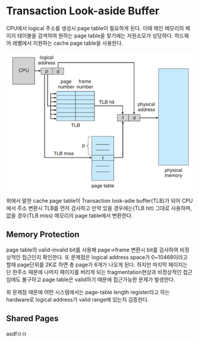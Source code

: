 # Transaction Look-aside Buffer

 CPU에서 logical 주소를 생성시 page table이 필요하게 된다. 이때 메인 메모리의 페이지 테이블을 검색하여 원하는 page table을 찾기에는 자원소모가 상당하다. 하드웨어 레벨에서 지원하는 cache page table을 사용한다.

![TLB](../assets/2019.06.12/tlb.png)

 위에서 말한 cache page table이 Transaction look-adie buffer(TLB)가 되어 CPU에서 주소 변환시 TLB를 먼저 검사하고 만약 있을 경우에는(TLB hit) 그대로 사용하며, 없을 경우(TLB miss) 메모리의 page table에서 변환한다.

## Memory Protection

 page table의 valid-invalid bit를 사용해 page->frame 변환시 bit를 검사하여 비정상적인 접근인지 확인한다. 또 문제점은 logical address space가 0~10468이라고 할때 page단위를 2K로 하면 총 page가 6개가 나오게 된다. 하지만 마지막 페이지는 단 한주소 때문에 나머지 페이지를 버리게 되는 fragmentation현상과 비정상적인 접근임에도 불구하고 page table은 valid하기 때문에 접근가능한 문제가 발생한다.

 위 문제점 때문에 어떤 시스템에서는 page-table length register라고 하는 hardware로 logical address가 valid range에 있는지 검증한다.

## Shared Pages

 asdfㅁㅁ

